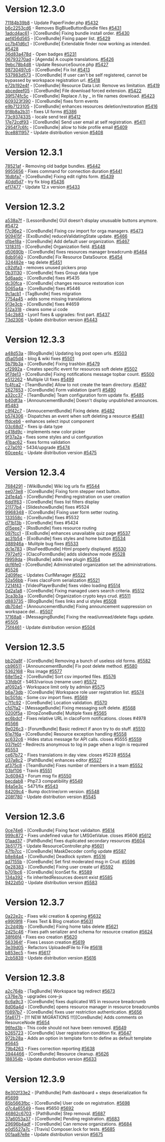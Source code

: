 # Version 12.3.0

[71184b39b8](https://github.com/claroline/Distribution/commit/71184b39b8) - Update PaperFinder.php [#5432](https://github.com/claroline/Distribution/pull/5432)  
[b6c2253cd6](https://github.com/claroline/Distribution/commit/b6c2253cd6) - Removes BigBlueButtonBundle files [#5431](https://github.com/claroline/Distribution/pull/5431)  
[1adcd4ac61](https://github.com/claroline/Distribution/commit/1adcd4ac61) - [CoreBundle] Fixing bundle install order. [#5430](https://github.com/claroline/Distribution/pull/5430)  
[aef456d565](https://github.com/claroline/Distribution/commit/aef456d565) - [CoreBundle] Fixing paper list. [#5429](https://github.com/claroline/Distribution/pull/5429)  
[cc7b41d6c1](https://github.com/claroline/Distribution/commit/cc7b41d6c1) - [CoreBundle] Extendable finder now working as intended. [#5428](https://github.com/claroline/Distribution/pull/5428)  
[36d83a478d](https://github.com/claroline/Distribution/commit/36d83a478d) - Open badges [#5231](https://github.com/claroline/Distribution/pull/5231)  
[06793270ad](https://github.com/claroline/Distribution/commit/06793270ad) - [Agenda] A couple translations. [#5426](https://github.com/claroline/Distribution/pull/5426)  
[9ebc78b4d8](https://github.com/claroline/Distribution/commit/9ebc78b4d8) - Update ResourceSource.php [#5427](https://github.com/claroline/Distribution/pull/5427)  
[98730497c6](https://github.com/claroline/Distribution/commit/98730497c6) - [CoreBundle] Fix list [#5413](https://github.com/claroline/Distribution/pull/5413)  
[537983d573](https://github.com/claroline/Distribution/commit/537983d573) - [CoreBundle] If user can't be self registered, cannot be bypassed by workspace registration url. [#5418](https://github.com/claroline/Distribution/pull/5418)  
[e72b192e4f](https://github.com/claroline/Distribution/commit/e72b192e4f) - [CoreBundle] Resource Data List: Remove ws limitation. [#5419](https://github.com/claroline/Distribution/pull/5419)  
[abcedeef05](https://github.com/claroline/Distribution/commit/abcedeef05) - [CoreBundle] File download forced extension. [#5422](https://github.com/claroline/Distribution/pull/5422)  
[39f574fc5c](https://github.com/claroline/Distribution/commit/39f574fc5c) - [CoreBundle] Replace /\ by _ in file names download. [#5423](https://github.com/claroline/Distribution/pull/5423)  
[609323f390](https://github.com/claroline/Distribution/commit/609323f390) - [CoreBundle] fixes form events  
[e9b7123105](https://github.com/claroline/Distribution/commit/e9b7123105) - [CoreBundle] enhances resources deletion/restoration [#5416](https://github.com/claroline/Distribution/pull/5416)  
[918b8a2b31](https://github.com/claroline/Distribution/commit/918b8a2b31) - fixes UI forms [#5386](https://github.com/claroline/Distribution/pull/5386)  
[73c9374335](https://github.com/claroline/Distribution/commit/73c9374335) - locale send test [#5412](https://github.com/claroline/Distribution/pull/5412)  
[17e72cdf93](https://github.com/claroline/Distribution/commit/17e72cdf93) - [CoreBundle] Send user email at self registration. [#5411](https://github.com/claroline/Distribution/pull/5411)  
[2954f7c6fc](https://github.com/claroline/Distribution/commit/2954f7c6fc) - [CoreBundle] allow to hide profile email [#5409](https://github.com/claroline/Distribution/pull/5409)  
[9ce8811957](https://github.com/claroline/Distribution/commit/9ce8811957) - Update distribution version [#5408](https://github.com/claroline/Distribution/pull/5408)  

# Version 12.3.1  

[78521af](https://github.com/claroline/Distribution/commit/78521af) - Removing old badge bundles. [#5442](https://github.com/claroline/Distribution/pull/5442)  
[9955656](https://github.com/claroline/Distribution/commit/9955656) - Fixes command for connection duration [#5441](https://github.com/claroline/Distribution/pull/5441)  
[16dbfa7](https://github.com/claroline/Distribution/commit/16dbfa7) - [CoreBundle] Fixing edit rights form. [#5439](https://github.com/claroline/Distribution/pull/5439)  
[40dd5d7](https://github.com/claroline/Distribution/commit/40dd5d7) - try fix blog [#5436](https://github.com/claroline/Distribution/pull/5436)  
[ef17477](https://github.com/claroline/Distribution/commit/ef17477) - Update 12.x version [#5433](https://github.com/claroline/Distribution/pull/5433)  

# Version 12.3.2  

[a538a7f](https://github.com/claroline/Distribution/commit/a538a7f) - [LessonBundle] GUI doesn't display unusuable buttons anymore. [#5472](https://github.com/claroline/Distribution/pull/5472)  
[f7c96e2](https://github.com/claroline/Distribution/commit/f7c96e2) - [CoreBundle] Fixing csv import for orga managers. [#5473](https://github.com/claroline/Distribution/pull/5473)  
[909415f](https://github.com/claroline/Distribution/commit/909415f) - [ExoBundle] reduceValidatingState update. [#5466](https://github.com/claroline/Distribution/pull/5466)  
[d1be18a](https://github.com/claroline/Distribution/commit/d1be18a) - [CoreBundle] Add default user organization. [#5467](https://github.com/claroline/Distribution/pull/5467)  
[1318315](https://github.com/claroline/Distribution/commit/1318315) - [CoreBundle] Organization field. [#5448](https://github.com/claroline/Distribution/pull/5448)  
[d50690b](https://github.com/claroline/Distribution/commit/d50690b) - [CoreBundle] fixes resources manager breadcrumb [#5464](https://github.com/claroline/Distribution/pull/5464)  
[8db9140](https://github.com/claroline/Distribution/commit/8db9140) - [CoreBundle] Fix Resource DataSource. [#5454](https://github.com/claroline/Distribution/pull/5454)  
[324482e](https://github.com/claroline/Distribution/commit/324482e) - tag delete [#5451](https://github.com/claroline/Distribution/pull/5451)  
[c92dfa3](https://github.com/claroline/Distribution/commit/c92dfa3) - removes unused pickers prop  
[0b31130](https://github.com/claroline/Distribution/commit/0b31130) - [CoreBundle] fixes Group data type  
[5d6aadc](https://github.com/claroline/Distribution/commit/5d6aadc) - [CoreBundle] fixes #5435  
[dc30fca](https://github.com/claroline/Distribution/commit/dc30fca) - [CoreBundle] changes resource restoration icon  
[5065a4a](https://github.com/claroline/Distribution/commit/5065a4a) - [CoreBundle] fixes #5446  
[9c1acb1](https://github.com/claroline/Distribution/commit/9c1acb1) - [TagBundle] fixes migration  
[7754a45](https://github.com/claroline/Distribution/commit/7754a45) - adds some missing translations  
[913e3cb](https://github.com/claroline/Distribution/commit/913e3cb) - [CoreBundle] fixes #4659  
[512a318](https://github.com/claroline/Distribution/commit/512a318) - cleans some ui code  
[54c2b83](https://github.com/claroline/Distribution/commit/54c2b83) - Lyon1 fixes & upgrades: first part. [#5437](https://github.com/claroline/Distribution/pull/5437)  
[73d2306](https://github.com/claroline/Distribution/commit/73d2306) - Update distribution version [#5443](https://github.com/claroline/Distribution/pull/5443)  

# Version 12.3.3  

[a48d53a](https://github.com/claroline/Distribution/commit/a48d53a) - [BlogBundle] Updating log post open urls. [#5503](https://github.com/claroline/Distribution/pull/5503)  
[d5a05d4](https://github.com/claroline/Distribution/commit/d5a05d4) - blog & wiki fixes [#5501](https://github.com/claroline/Distribution/pull/5501)  
[5b79b3a](https://github.com/claroline/Distribution/commit/5b79b3a) - [CoreBundle] Fixing trashbin [#5479](https://github.com/claroline/Distribution/pull/5479)  
[cf2992a](https://github.com/claroline/Distribution/commit/cf2992a) - Creates specific event for resources soft delete [#5502](https://github.com/claroline/Distribution/pull/5502)  
[9f7de13](https://github.com/claroline/Distribution/commit/9f7de13) - [CoreBundle] Fixing notifications message topbar count. [#5500](https://github.com/claroline/Distribution/pull/5500)  
[e512262](https://github.com/claroline/Distribution/commit/e512262) - Multiple UI fixes [#5499](https://github.com/claroline/Distribution/pull/5499)  
[fc4fca2](https://github.com/claroline/Distribution/commit/fc4fca2) - [TeamBundle] Allow to not create the team directory. [#5497](https://github.com/claroline/Distribution/pull/5497)  
[2627653](https://github.com/claroline/Distribution/commit/2627653) - [CoreBundle] Form validation (part1) [#5490](https://github.com/claroline/Distribution/pull/5490)  
[a32cc37](https://github.com/claroline/Distribution/commit/a32cc37) - [TeamBundle] Team configuration form update fix. [#5485](https://github.com/claroline/Distribution/pull/5485)  
[b40df3a](https://github.com/claroline/Distribution/commit/b40df3a) - [AnnouncementBundle] Doesn't display unpublished announces. [#5483](https://github.com/claroline/Distribution/pull/5483)  
[c9f42c7](https://github.com/claroline/Distribution/commit/c9f42c7) - [AnnoucementBundle] Fixing delete. [#5482](https://github.com/claroline/Distribution/pull/5482)  
[b574306](https://github.com/claroline/Distribution/commit/b574306) - Dispatches an event when soft deleting a resource [#5481](https://github.com/claroline/Distribution/pull/5481)  
[ffdceb6](https://github.com/claroline/Distribution/commit/ffdceb6) - enhances select input component  
[03c68d7](https://github.com/claroline/Distribution/commit/03c68d7) - fixes ip data type  
[c418d9c](https://github.com/claroline/Distribution/commit/c418d9c) - implements new color picker  
[9f37a2a](https://github.com/claroline/Distribution/commit/9f37a2a) - fixes some styles and ui configuration  
[41bac62](https://github.com/claroline/Distribution/commit/41bac62) - fixes forms validation  
[c27a010](https://github.com/claroline/Distribution/commit/c27a010) - 5434/upgrade [#5474](https://github.com/claroline/Distribution/pull/5474)  
[60cee4c](https://github.com/claroline/Distribution/commit/60cee4c) - Update distribution version [#5475](https://github.com/claroline/Distribution/pull/5475)  

# Version 12.3.4  

[7684291](https://github.com/claroline/Distribution/commit/7684291) - [WikiBundle] Wiki log urls fix [#5544](https://github.com/claroline/Distribution/pull/5544)  
[ee073e8](https://github.com/claroline/Distribution/commit/ee073e8) - [CoreBundle] Fixing form stepper next button.  
[2d1e4a5](https://github.com/claroline/Distribution/commit/2d1e4a5) - [CoreBundle] Pending registration on user creation  
[6dd1f63](https://github.com/claroline/Distribution/commit/6dd1f63) - [CoreBundle] fixes list filters display  
[21177b4](https://github.com/claroline/Distribution/commit/21177b4) - [SlideshowBundle] fixes #5524  
[9968348](https://github.com/claroline/Distribution/commit/9968348) - [CoreBundle] Fixing user form setter routing.  
[133558c](https://github.com/claroline/Distribution/commit/133558c) - [CoreBundle] fixes #5532  
[d71b13b](https://github.com/claroline/Distribution/commit/d71b13b) - [CoreBundle] fixes #5424  
[d15eee7](https://github.com/claroline/Distribution/commit/d15eee7) - [RssBundle] fixes resource routing  
[097fcc1](https://github.com/claroline/Distribution/commit/097fcc1) - [ExoBundle] enhances unavailable quiz page [#5537](https://github.com/claroline/Distribution/pull/5537)  
[ac31b54](https://github.com/claroline/Distribution/commit/ac31b54) - [ExoBundle] fixes styles and home button [#5534](https://github.com/claroline/Distribution/pull/5534)  
[388946a](https://github.com/claroline/Distribution/commit/388946a) - Mulitple bug fixes [#5533](https://github.com/claroline/Distribution/pull/5533)  
[dc1e783](https://github.com/claroline/Distribution/commit/dc1e783) - [RssFeedBundle] Html properly displayed. [#5530](https://github.com/claroline/Distribution/pull/5530)  
[7972ef0](https://github.com/claroline/Distribution/commit/7972ef0) - [ClacoFormBundle] adds slideshow mode [#5528](https://github.com/claroline/Distribution/pull/5528)  
[f9959da](https://github.com/claroline/Distribution/commit/f9959da) - [RssBundle] adds new plugin [#5354](https://github.com/claroline/Distribution/pull/5354)  
[dcf6fe0](https://github.com/claroline/Distribution/commit/dcf6fe0) - [CoreBundle] Administrated organization set the administrations. [#5526](https://github.com/claroline/Distribution/pull/5526)  
[2d09fec](https://github.com/claroline/Distribution/commit/2d09fec) - Updates CurlManager [#5522](https://github.com/claroline/Distribution/pull/5522)  
[52a56bb](https://github.com/claroline/Distribution/commit/52a56bb) - Fixes clacoForm serialization [#5521](https://github.com/claroline/Distribution/pull/5521)  
[7214f43](https://github.com/claroline/Distribution/commit/7214f43) - [VideoPlayerBundle] fixes video loading [#5514](https://github.com/claroline/Distribution/pull/5514)  
[0d2a1a8](https://github.com/claroline/Distribution/commit/0d2a1a8) - [CoreBundle] Fixing managed users search criteria. [#5512](https://github.com/claroline/Distribution/pull/5512)  
[3ca3b3a](https://github.com/claroline/Distribution/commit/3ca3b3a) - [CoreBundle] Organization crypto keys crud. [#5511](https://github.com/claroline/Distribution/pull/5511)  
[d883735](https://github.com/claroline/Distribution/commit/d883735) - [BlogBundle] fixes links and ui styles [#5508](https://github.com/claroline/Distribution/pull/5508)  
[db704e1](https://github.com/claroline/Distribution/commit/db704e1) - [AnnouncementBundle] Fixing announcement suppression on workspace del… [#5507](https://github.com/claroline/Distribution/pull/5507)  
[17168a8](https://github.com/claroline/Distribution/commit/17168a8) - [MessagingBundle] Fixing the read/unread/delete flags update. [#5505](https://github.com/claroline/Distribution/pull/5505)  
[75f4461](https://github.com/claroline/Distribution/commit/75f4461) - Update distribution version [#5504](https://github.com/claroline/Distribution/pull/5504)  

# Version 12.3.5  

[bb20a8f](https://github.com/claroline/Distribution/commit/bb20a8f) - [CoreBundle] Removing a bunch of useless old forms. [#5582](https://github.com/claroline/Distribution/pull/5582)  
[cb96511](https://github.com/claroline/Distribution/commit/cb96511) - [AnnouncementBundle] Fix post delete method. [#5580](https://github.com/claroline/Distribution/pull/5580)  
[5362168](https://github.com/claroline/Distribution/commit/5362168) - Rss image [#5577](https://github.com/claroline/Distribution/pull/5577)  
[68e15e2](https://github.com/claroline/Distribution/commit/68e15e2) - [CoreBundle] Sort csv imported files. [#5576](https://github.com/claroline/Distribution/pull/5576)  
[33fdb0f](https://github.com/claroline/Distribution/commit/33fdb0f) - 5463/various (rename user) [#5572](https://github.com/claroline/Distribution/pull/5572)  
[af092a5](https://github.com/claroline/Distribution/commit/af092a5) - Workspace limit only by admisn [#5575](https://github.com/claroline/Distribution/pull/5575)  
[b6a73db](https://github.com/claroline/Distribution/commit/b6a73db) - [CoreBundle] Workspace role user registration list. [#5574](https://github.com/claroline/Distribution/pull/5574)  
[bc501dc](https://github.com/claroline/Distribution/commit/bc501dc) - Some csv import fixes. [#5569](https://github.com/claroline/Distribution/pull/5569)  
[c7f1c92](https://github.com/claroline/Distribution/commit/c7f1c92) - [CoreBundle] Location validation. [#5570](https://github.com/claroline/Distribution/pull/5570)  
[cfd7fa2](https://github.com/claroline/Distribution/commit/cfd7fa2) - [MessageBundle] Fixing messaging soft delete. [#5568](https://github.com/claroline/Distribution/pull/5568)  
[0200f5a](https://github.com/claroline/Distribution/commit/0200f5a) - [DropZoneBundle] Multiple fixes [#5565](https://github.com/claroline/Distribution/pull/5565)  
[ec6bdcf](https://github.com/claroline/Distribution/commit/ec6bdcf) - Fixes relative URL in clacoForm notifications. closes #4978 [#5566](https://github.com/claroline/Distribution/pull/5566)  
[9e026c3](https://github.com/claroline/Distribution/commit/9e026c3) - [ForumBundle] Basic redirect if anon try to do stuff. [#5510](https://github.com/claroline/Distribution/pull/5510)  
[61e7f6a](https://github.com/claroline/Distribution/commit/61e7f6a) - [CoreBundle] Resource exception handling [#5558](https://github.com/claroline/Distribution/pull/5558)  
[ac632c6](https://github.com/claroline/Distribution/commit/ac632c6) - Hides status message for API calls. closes #5555 [#5559](https://github.com/claroline/Distribution/pull/5559)  
[037fe01](https://github.com/claroline/Distribution/commit/037fe01) - Redirects anonymous to log in page when a login is required [#5553](https://github.com/claroline/Distribution/pull/5553)  
[ce67b72](https://github.com/claroline/Distribution/commit/ce67b72) - Fixes translations in day view. closes #5228 [#5554](https://github.com/claroline/Distribution/pull/5554)  
[037a8c2](https://github.com/claroline/Distribution/commit/037a8c2) - [PathBundle] enhances editor [#5527](https://github.com/claroline/Distribution/pull/5527)  
[af375c8](https://github.com/claroline/Distribution/commit/af375c8) - [TeamBundle] Fixes number of members in a team [#5552](https://github.com/claroline/Distribution/pull/5552)  
[03bf106](https://github.com/claroline/Distribution/commit/03bf106) - Travis [#5551](https://github.com/claroline/Distribution/pull/5551)  
[3c60943](https://github.com/claroline/Distribution/commit/3c60943) - Forum msg fix [#5550](https://github.com/claroline/Distribution/pull/5550)  
[becdab8](https://github.com/claroline/Distribution/commit/becdab8) - Php7.3 compatibility [#5549](https://github.com/claroline/Distribution/pull/5549)  
[84a5e3c](https://github.com/claroline/Distribution/commit/84a5e3c) - 5471/fix [#5543](https://github.com/claroline/Distribution/pull/5543)  
[84209c4](https://github.com/claroline/Distribution/commit/84209c4) - Bump doctrine/orm version. [#5548](https://github.com/claroline/Distribution/pull/5548)  
[208f780](https://github.com/claroline/Distribution/commit/208f780) - Update distribution version [#5545](https://github.com/claroline/Distribution/pull/5545)  

# Version 12.3.6  

[0ce74e6](https://github.com/claroline/Distribution/commit/0ce74e6) - [CoreBundle] Fixing facet validaiton. [#5614](https://github.com/claroline/Distribution/pull/5614)  
[999c872](https://github.com/claroline/Distribution/commit/999c872) - Fixes undefined value for LMSGetValue. closes #5606 [#5612](https://github.com/claroline/Distribution/pull/5612)  
[01aad37](https://github.com/claroline/Distribution/commit/01aad37) - [PathBundle] fixes duplicated secondary resources [#5604](https://github.com/claroline/Distribution/pull/5604)  
[3b51775](https://github.com/claroline/Distribution/commit/3b51775) - Update ResourceController.php [#5601](https://github.com/claroline/Distribution/pull/5601)  
[47fb7cc](https://github.com/claroline/Distribution/commit/47fb7cc) - [CoreBundle] MaskDecoder config update [#5587](https://github.com/claroline/Distribution/pull/5587)  
[b8e84a4](https://github.com/claroline/Distribution/commit/b8e84a4) - [CoreBundle] Deadlock system. [#5516](https://github.com/claroline/Distribution/pull/5516)  
[ad7155b](https://github.com/claroline/Distribution/commit/ad7155b) - [CoreBundle] Set first moderated msg in Crud. [#5596](https://github.com/claroline/Distribution/pull/5596)  
[0e28383](https://github.com/claroline/Distribution/commit/0e28383) - [CoreBundle] Fixing user create url [#5592](https://github.com/claroline/Distribution/pull/5592)  
[b701bc6](https://github.com/claroline/Distribution/commit/b701bc6) - [CoreBundle] IconSet fix. [#5589](https://github.com/claroline/Distribution/pull/5589)  
[134a392](https://github.com/claroline/Distribution/commit/134a392) - fix inheritedResources doesnt exist [#5585](https://github.com/claroline/Distribution/pull/5585)  
[9422d50](https://github.com/claroline/Distribution/commit/9422d50) - Update distribution version [#5583](https://github.com/claroline/Distribution/pull/5583)  

# Version 12.3.7  

[0a22e2c](https://github.com/claroline/Distribution/commit/0a22e2c) - Fixes wiki creation & opening [#5632](https://github.com/claroline/Distribution/pull/5632)  
[e9909f8](https://github.com/claroline/Distribution/commit/e9909f8) - Fixes Text & Blog creation [#5631](https://github.com/claroline/Distribution/pull/5631)  
[2c2d49b](https://github.com/claroline/Distribution/commit/2c2d49b) - [CoreBundle] Fixing home tabs delete [#5621](https://github.com/claroline/Distribution/pull/5621)  
[2d25c46](https://github.com/claroline/Distribution/commit/2d25c46) - Fixes path serializer and schema for resource creation [#5624](https://github.com/claroline/Distribution/pull/5624)  
[38f66f4](https://github.com/claroline/Distribution/commit/38f66f4) - Fixes exo creation [#5620](https://github.com/claroline/Distribution/pull/5620)  
[563364f](https://github.com/claroline/Distribution/commit/563364f) - Fixes Lesson creation [#5619](https://github.com/claroline/Distribution/pull/5619)  
[3e39d05](https://github.com/claroline/Distribution/commit/3e39d05) - Refactors UploadedFile to File [#5618](https://github.com/claroline/Distribution/pull/5618)  
[b853ec5](https://github.com/claroline/Distribution/commit/b853ec5) - fixes [#5617](https://github.com/claroline/Distribution/pull/5617)  
[2cb5839](https://github.com/claroline/Distribution/commit/2cb5839) - Update distribution version [#5616](https://github.com/claroline/Distribution/pull/5616)  

# Version 12.3.8  

[a2c764b](https://github.com/claroline/Distribution/commit/a2c764b) - [TagBundle] Workspace tag redirect [#5673](https://github.com/claroline/Distribution/pull/5673)  
[c376e7b](https://github.com/claroline/Distribution/commit/c376e7b) - upgrades core-js  
[6c6a9c3](https://github.com/claroline/Distribution/commit/6c6a9c3) - [CoreBundle] fixes duplicated WS in resource breadcrumb  
[8d06a4d](https://github.com/claroline/Distribution/commit/8d06a4d) - [CoreBundle] opens resource manager in resource breadcrumbs  
[f0897b7](https://github.com/claroline/Distribution/commit/f0897b7) - [CoreBundle] fixes user restriction authentication. [#5656](https://github.com/claroline/Distribution/pull/5656)  
[5fa6171](https://github.com/claroline/Distribution/commit/5fa6171) - [!!! NEW MIGRATIONS !!!][CoreBundle] Adds comments on ResourceNode [#5654](https://github.com/claroline/Distribution/pull/5654)  
[96fed3b](https://github.com/claroline/Distribution/commit/96fed3b) - This code should not have been removed. [#5649](https://github.com/claroline/Distribution/pull/5649)  
[b265723](https://github.com/claroline/Distribution/commit/b265723) - [CoreBundle] User registration condition fix. [#5647](https://github.com/claroline/Distribution/pull/5647)  
[972b28a](https://github.com/claroline/Distribution/commit/972b28a) - Adds an option in template form to define as default template [#5645](https://github.com/claroline/Distribution/pull/5645)  
[79b4263](https://github.com/claroline/Distribution/commit/79b4263) - Fixes correction reporting [#5638](https://github.com/claroline/Distribution/pull/5638)  
[3944466](https://github.com/claroline/Distribution/commit/3944466) - [CoreBundle] Resource cleanup. [#5626](https://github.com/claroline/Distribution/pull/5626)  
[188354b](https://github.com/claroline/Distribution/commit/188354b) - Update distribution version [#5633](https://github.com/claroline/Distribution/pull/5633)  

# Version 12.3.9  

[8e302f33e2](https://github.com/claroline/Distribution/commit/8e302f33e2) - [PathBundle] Path dashboard + steps deserialization fix [#5699](https://github.com/claroline/Distribution/pull/5699)  
[85b5663fbc](https://github.com/claroline/Distribution/commit/85b5663fbc) - [CoreBundle] User code on registration. [#5698](https://github.com/claroline/Distribution/pull/5698)  
[d7c4a65549](https://github.com/claroline/Distribution/commit/d7c4a65549) - fixes #5650 [#5692](https://github.com/claroline/Distribution/pull/5692)  
[46862c6703](https://github.com/claroline/Distribution/commit/46862c6703) - [PathBundle] Step removal. [#5687](https://github.com/claroline/Distribution/pull/5687)  
[37a6053a37](https://github.com/claroline/Distribution/commit/37a6053a37) - [CoreBundle] Pending registration. [#5683](https://github.com/claroline/Distribution/pull/5683)  
[29696b4adf](https://github.com/claroline/Distribution/commit/29696b4adf) - [CoreBundle] Can remove organizations. [#5684](https://github.com/claroline/Distribution/pull/5684)  
[e0d5527a7c](https://github.com/claroline/Distribution/commit/e0d5527a7c) - [Travis] Composer.lock for tests. [#5685](https://github.com/claroline/Distribution/pull/5685)  
[001aa87e8e](https://github.com/claroline/Distribution/commit/001aa87e8e) - Update distribution version [#5675](https://github.com/claroline/Distribution/pull/5675)  

